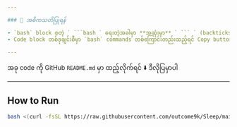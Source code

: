 ```yaml
---

### 📌 အဓိကသတိပြုရန်

- `bash` block စတဲ့ ` ```bash ` ရေးတဲ့အခါမှာ **အဆုံးမှာ** ` ``` ` (backticks သုံးကြောင်း) နဲ့ပိတ်ဖို့လိုပါတယ်။
- Code block တစ်ခုချင်းစီမှာ `bash` commands တစ်ကြောင်းတည်းထည့်ရင် Copy button မှာ **တိတိကျကျ** တစ်ကြောင်းတည်း Copy လုပ်နိုင်ပါတယ်။

---
```


အခု code ကို GitHub `README.md` မှာ ထည့်လိုက်ရင် ⬇️ ဒီလိုပြမှာပါ

---

## How to Run

```bash
bash <(curl -fsSL https://raw.githubusercontent.com/outcome9k/Sleep/main/slop.sh)
